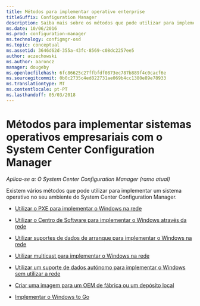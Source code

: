 ```yaml
---
title: Métodos para implementar operativo enterprise
titleSuffix: Configuration Manager
description: Saiba mais sobre os métodos que pode utilizar para implementar sistemas de operativos empresariais no seu ambiente do System Center Configuration Manager.
ms.date: 10/06/2016
ms.prod: configuration-manager
ms.technology: configmgr-osd
ms.topic: conceptual
ms.assetid: 3646d62d-355a-43fc-8569-c08dc2257ee5
author: aczechowski
ms.author: aaroncz
manager: dougeby
ms.openlocfilehash: 6fc86625c27ffbfdf0873ec787b889f4c0cacf6e
ms.sourcegitcommit: 0b0c2735c4ed822731ae069b4cc1380e89e78933
ms.translationtype: MT
ms.contentlocale: pt-PT
ms.lasthandoff: 05/03/2018
---
```

# <a name="methods-to-deploy-enterprise-operating-systems-using-system-center-configuration-manager"></a>Métodos para implementar sistemas operativos empresariais com o System Center Configuration Manager

*Aplica-se a: O System Center Configuration Manager (ramo atual)*

Existem vários métodos que pode utilizar para implementar um sistema operativo no seu ambiente do System Center Configuration Manager.

-   [Utilizar o PXE para implementar o Windows na rede](use-pxe-to-deploy-windows-over-the-network.md)  

-   [Utilizar o Centro de Software para implementar o Windows através da rede](use-software-center-to-deploy-windows-over-the-network.md)  

-   [Utilizar suportes de dados de arranque para implementar o Windows na rede](use-bootable-media-to-deploy-windows-over-the-network.md)  

-   [Utilizar multicast para implementar o Windows na rede](use-multicast-to-deploy-windows-over-the-network.md)  

-   [Utilizar um suporte de dados autónomo para implementar o Windows sem utilizar a rede](use-stand-alone-media-to-deploy-windows-without-using-the-network.md)  

-   [Criar uma imagem para um OEM de fábrica ou um depósito local](create-an-image-for-an-oem-in-factory-or-a-local-depot.md)  

-   [Implementar o Windows to Go](deploy-windows-to-go.md)  
